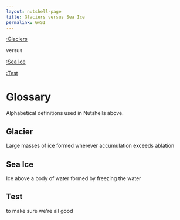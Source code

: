 ```yaml
---
layout: nutshell-page
title: Glaciers versus Sea Ice
permalink: GvSI
---
```


[:Glaciers](#glacier)

versus

[:Sea Ice](#seaice)

[:Test](#test)

# Glossary
Alphabetical definitions used in Nutshells above.

## Glacier
Large masses of ice formed wherever accumulation exceeds ablation

## Sea Ice
Ice above a body of water formed by freezing the water

## Test
to make sure we're all good
